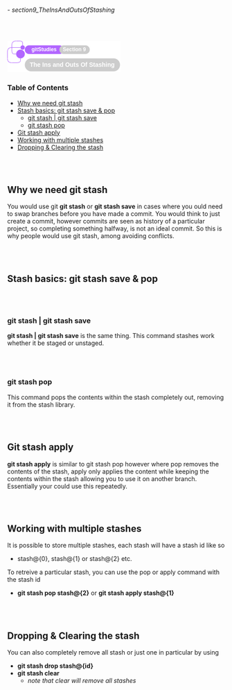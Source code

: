 ###### - section9_TheInsAndOutsOfStashing

<br>

<!--
Section Header
-->

![section9Header](../src/doc/section09Header.png 'Section 9 Header')

<!--
Table of Contents 
-->

### **Table of Contents**

+ [Why we need git stash](#why-we-need-git-stash)
+ [Stash basics: git stash save & pop](#stash-basics-git-stash-save--pop)
    - [git stash | git stash save](#git-stash--git-stash-save)
    - [git stash pop](#git-stash-pop)
+ [Git stash apply](#git-stash-apply)
+ [Working with multiple stashes](#working-with-multiple-stashes)
+ [Dropping & Clearing the stash](#dropping--clearing-the-stash)

<br>
<br>

<!--
Start of Document
-->

## **Why we need git stash**

You would use git **git stash** or **git stash save** in cases where you ould need to swap branches before you have made a commit. You would think to just create a commit, however commits are seen as history of a particular project, so completing something halfway, is not an ideal commit. So this is why people would use git stash, among avoiding conflicts.

<br>
<br>

##  **Stash basics: git stash save & pop**

<br>
<br>

### **git stash | git stash save**

**git stash | git stash save** is the same thing. This command stashes work whether it be staged or unstaged.

<br>
<br>

### **git stash pop**

This command pops the contents within the stash completely out, removing it from the stash library. 

<br>
<br>

## **Git stash apply**

**git stash apply** is similar to git stash pop however where pop removes the contents of the stash, apply only applies the content while keeping the contents within the stash allowing you to use it on another branch. Essentially your could use this repeatedly.

<br>
<br>

## **Working with multiple stashes**

It is possible to store multiple stashes, each stash will have a stash id like so
* stash@{0}, stash@{1} or stash@{2} etc.

To retreive a particular stash, you can use the pop or apply command with the stash id
* **git stash pop stash@{2}** or **git stash apply stash@{1}**

<br>
<br>

## **Dropping & Clearing the stash**

You can also completely remove all stash or just one in particular by using
* **git stash drop stash@{id}**
* **git stash clear**
    * _note that clear will remove all stashes_

<br>
<br>

<!--
End of Document
-->